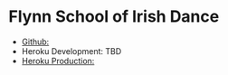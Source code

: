 # Flynn School of Irish Dance

* [Github:](https://github.com/tommyb67/Flynn-Irish-Dance)
* Heroku Development:  TBD
* [Heroku Production:](http://flynnirishdance.com)
